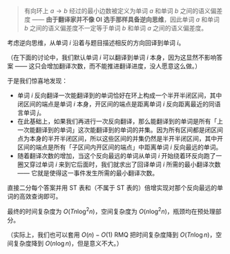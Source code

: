 > 有向环上 $a \to b$ 经过的最小边数被定义为单词 $a$ 和单词 $b$ 之间的语义偏差度 —— **由于翻译家并不像 OI 选手那样具备逆向思维**，因此单词 $a$ 和单词 $b$ 之间的语义偏差度不一定等于单词 $b$ 和单词 $a$ 之间的语义偏差度。

考虑逆向思维，从单词 $i$ 沿着与题目描述相反的方向回译到单词 $i$。

（在下面的讨论中，我们默认单词 $i$ 可以翻译到单词 $i$ 本身，因为这显然不影响答案 —— 这只会增加翻译次数，而不能推进翻译进度，没人愿意这么做。）

于是我们惊喜地发现：

- 单词 $i$ 反向翻译一次能翻译到的单词恰好在环上构成一个半开半闭区间，其中闭区间的端点是单词 $i$ 本身，开区间的端点是距离单词 $i$ 反向距离最近的同语言单词 $j$。
- 在此基础上，如果我们再进行一次反向翻译，那么能翻译到的单词是所有「上一次能翻译到的单词」这次能翻译到的单词的并集。因为所有区间都是闭区间点为本身的半开半闭区间，所以这些区间的并集仍然是半开半闭区间，其中开区间的端点是所有「子区间内开区间的端点」中距离单词 $i$ 反向最远的单词。
- 随着翻译次数的增加，当这个反向最远的单词从单词 $i$ 开始绕着环反向跑了一圈又穿过单词 $i$ 来到它后面时，我们就求出了回译单词 $i$ 所需的最小翻译次数 —— 它就是使得这一事件发生所需的最小翻译次数。

直接二分每个答案并用 ST 表和（不属于 ST 表的）倍增实现对那个反向最远的单词的高效查询即可。

最终的时间复杂度为 $O(Tn \log^2 n)$，空间复杂度为 $O(n \log^2 n)$，瓶颈均在预处理部分。

（实际上，我们也可以套用 $O(n)-O(1)$ RMQ 把时间复杂度降到 $O(Tn \log n)$，空间复杂度降到 $O(n \log n)$，但是意义不大。）
